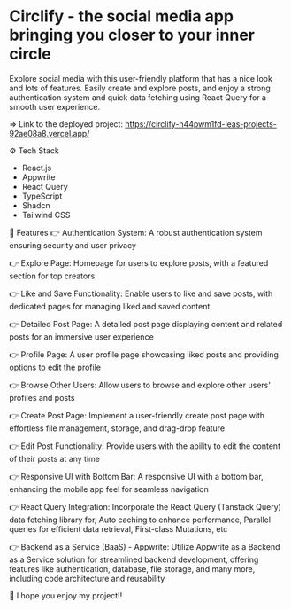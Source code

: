 # Circlify - the social media app bringing you closer to your inner circle

Explore social media with this user-friendly platform that has a nice look and lots of features. Easily create and explore posts, and enjoy a strong authentication system and quick data fetching using React Query for a smooth user experience.

=> Link to the deployed project: https://circlify-h44pwm1fd-leas-projects-92ae08a8.vercel.app/

⚙️ Tech Stack
* React.js
* Appwrite
* React Query
* TypeScript
* Shadcn
* Tailwind CSS

🔋 Features
👉 Authentication System: A robust authentication system ensuring security and user privacy

👉 Explore Page: Homepage for users to explore posts, with a featured section for top creators

👉 Like and Save Functionality: Enable users to like and save posts, with dedicated pages for managing liked and saved content

👉 Detailed Post Page: A detailed post page displaying content and related posts for an immersive user experience

👉 Profile Page: A user profile page showcasing liked posts and providing options to edit the profile

👉 Browse Other Users: Allow users to browse and explore other users' profiles and posts

👉 Create Post Page: Implement a user-friendly create post page with effortless file management, storage, and drag-drop feature

👉 Edit Post Functionality: Provide users with the ability to edit the content of their posts at any time

👉 Responsive UI with Bottom Bar: A responsive UI with a bottom bar, enhancing the mobile app feel for seamless navigation

👉 React Query Integration: Incorporate the React Query (Tanstack Query) data fetching library for, Auto caching to enhance performance, Parallel queries for efficient data retrieval, First-class Mutations, etc

👉 Backend as a Service (BaaS) - Appwrite: Utilize Appwrite as a Backend as a Service solution for streamlined backend development, offering features like authentication, database, file storage, and many more, including code architecture and reusability

🤸 I hope you enjoy my project!!
